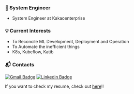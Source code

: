 <!--
**qrlagusdn/qrlagusdn** is a ✨ _special_ ✨ repository because its `README.md` (this file) appears on your GitHub profile.

Here are some ideas to get you started:

- 🔭 I’m currently working on ...
- 🌱 I’m currently learning ...
- 👯 I’m looking to collaborate on ...
- 🤔 I’m looking for help with ...
- 💬 Ask me about ...
- 📫 How to reach me: ...
- 😄 Pronouns: ...
- ⚡ Fun fact: ...


-->


### 📝 System Engineer
- System Engineer at Kakaoenterprise

### 💡 Current Interests
- To Reconcile ML Development, Deployment and Operation
- To Automate the inefficient things
- K8s, Kubeflow, Katib

### :mailbox_with_mail: Contacts
[![Gmail Badge](https://img.shields.io/badge/Gmail-d14836?style=flat-square&logo=Gmail&logoColor=white&link=mailto:qgusdngusdn@gmail.com)](mailto:qgusdngusdn@gmail.com)  [![Linkedin Badge](https://img.shields.io/badge/-LinkedIn-blue?style=flat-square&logo=Linkedin&logoColor=white&link=https://www.linkedin.com/in/qrlagusdn/)](https://www.linkedin.com/in/qrlagusdn/)

If you want to check my resume, check out [here](https://hhhyunwoo.github.io/about/)!!
